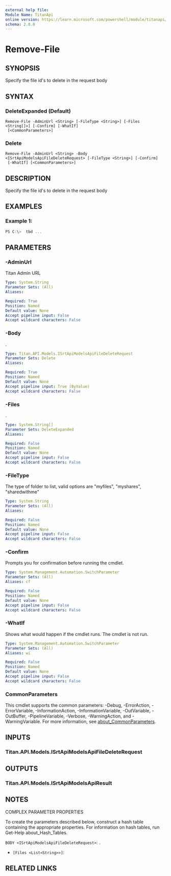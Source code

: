 ```yaml
---
external help file:
Module Name: TitanApi
online version: https://learn.microsoft.com/powershell/module/titanapi/remove-file
schema: 2.0.0
---
```


# Remove-File

## SYNOPSIS
Specify the file id's to delete in the request body

## SYNTAX

### DeleteExpanded (Default)
```
Remove-File -AdminUrl <String> [-FileType <String>] [-Files <String[]>] [-Confirm] [-WhatIf]
 [<CommonParameters>]
```

### Delete
```
Remove-File -AdminUrl <String> -Body <ISrtApiModelsApiFileDeleteRequest> [-FileType <String>] [-Confirm]
 [-WhatIf] [<CommonParameters>]
```

## DESCRIPTION
Specify the file id's to delete in the request body

## EXAMPLES

### Example 1:
```powershell
PS C:\>  tbd ...


```



## PARAMETERS

### -AdminUrl
Titan Admin URL

```yaml
Type: System.String
Parameter Sets: (All)
Aliases:

Required: True
Position: Named
Default value: None
Accept pipeline input: False
Accept wildcard characters: False
```

### -Body
.

```yaml
Type: Titan.API.Models.ISrtApiModelsApiFileDeleteRequest
Parameter Sets: Delete
Aliases:

Required: True
Position: Named
Default value: None
Accept pipeline input: True (ByValue)
Accept wildcard characters: False
```

### -Files
.

```yaml
Type: System.String[]
Parameter Sets: DeleteExpanded
Aliases:

Required: False
Position: Named
Default value: None
Accept pipeline input: False
Accept wildcard characters: False
```

### -FileType
The type of folder to list, valid options are "myfiles", "myshares", "sharedwithme"

```yaml
Type: System.String
Parameter Sets: (All)
Aliases:

Required: False
Position: Named
Default value: None
Accept pipeline input: False
Accept wildcard characters: False
```

### -Confirm
Prompts you for confirmation before running the cmdlet.

```yaml
Type: System.Management.Automation.SwitchParameter
Parameter Sets: (All)
Aliases: cf

Required: False
Position: Named
Default value: None
Accept pipeline input: False
Accept wildcard characters: False
```

### -WhatIf
Shows what would happen if the cmdlet runs.
The cmdlet is not run.

```yaml
Type: System.Management.Automation.SwitchParameter
Parameter Sets: (All)
Aliases: wi

Required: False
Position: Named
Default value: None
Accept pipeline input: False
Accept wildcard characters: False
```

### CommonParameters
This cmdlet supports the common parameters: -Debug, -ErrorAction, -ErrorVariable, -InformationAction, -InformationVariable, -OutVariable, -OutBuffer, -PipelineVariable, -Verbose, -WarningAction, and -WarningVariable. For more information, see [about_CommonParameters](http://go.microsoft.com/fwlink/?LinkID=113216).

## INPUTS

### Titan.API.Models.ISrtApiModelsApiFileDeleteRequest

## OUTPUTS

### Titan.API.Models.ISrtApiModelsApiResult

## NOTES

COMPLEX PARAMETER PROPERTIES

To create the parameters described below, construct a hash table containing the appropriate properties. For information on hash tables, run Get-Help about_Hash_Tables.


`BODY <ISrtApiModelsApiFileDeleteRequest>`: .
  - `[Files <List<String>>]`: 

## RELATED LINKS

